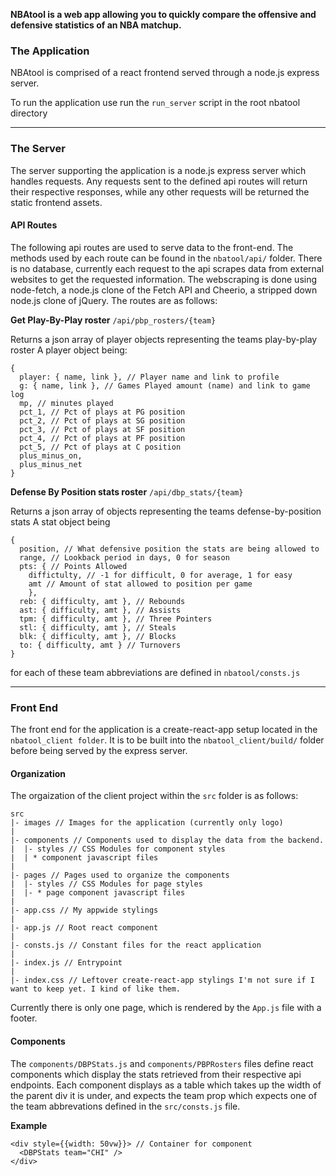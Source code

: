 **NBAtool is a web app allowing you to quickly compare the offensive and defensive statistics of an NBA matchup.**

### The Application

NBAtool is comprised of a react frontend served through a node.js express server.

To run the application use run the `run_server` script in the root nbatool directory

---

### The Server

The server supporting the application is a node.js express server which handles requests. Any requests sent to the defined api routes will return their respective responses, while any other requests will be returned the static frontend assets.



#### API Routes

The following api routes are used to serve data to the front-end. The methods used by each route can be found in the `nbatool/api/` folder.
There is no database, currently each request to the api scrapes data from external websites to get the requested information. The webscraping is done using node-fetch, a node.js clone of the Fetch API and Cheerio, a stripped down node.js clone of jQuery. The routes are as follows:



**Get Play-By-Play roster** `/api/pbp_rosters/{team}`

Returns a json array of player objects representing the teams play-by-play roster
A player object being:
```
{
  player: { name, link }, // Player name and link to profile
  g: { name, link }, // Games Played amount (name) and link to game log
  mp, // minutes played
  pct_1, // Pct of plays at PG position
  pct_2, // Pct of plays at SG position
  pct_3, // Pct of plays at SF position
  pct_4, // Pct of plays at PF position
  pct_5, // Pct of plays at C position
  plus_minus_on,
  plus_minus_net
}
```


**Defense By Position stats roster** `/api/dbp_stats/{team}`

Returns a json array of objects representing the teams defense-by-position stats
A stat object being
```
{
  position, // What defensive position the stats are being allowed to
  range, // Lookback period in days, 0 for season
  pts: { // Points Allowed
    diffictulty, // -1 for difficult, 0 for average, 1 for easy
    amt // Amount of stat allowed to position per game
    },
  reb: { difficulty, amt }, // Rebounds
  ast: { difficulty, amt }, // Assists
  tpm: { difficulty, amt }, // Three Pointers
  stl: { difficulty, amt }, // Steals
  blk: { difficulty, amt }, // Blocks
  to: { difficulty, amt } // Turnovers
}
```

for each of these team abbreviations are defined in `nbatool/consts.js`

---
### Front End

The front end for the application is a create-react-app setup located in the `nbatool_client folder`. It is to be built into the `nbatool_client/build/` folder before being served by the express server.

#### Organization

The orgaization of the client project within the `src` folder is as follows:
```
src
|- images // Images for the application (currently only logo)
|
|- components // Components used to display the data from the backend.
|  |- styles // CSS Modules for component styles
|  | * component javascript files
|
|- pages // Pages used to organize the components
|  |- styles // CSS Modules for page styles
|  |- * page component javascript files
|
|- app.css // My appwide stylings
|
|- app.js // Root react component
|
|- consts.js // Constant files for the react application
|
|- index.js // Entrypoint
|
|- index.css // Leftover create-react-app stylings I'm not sure if I want to keep yet. I kind of like them.
```

Currently there is only one page, which is rendered by the `App.js` file with a footer.

#### Components
The `components/DBPStats.js` and `components/PBPRosters` files define react components which display the stats retrieved from their respective api endpoints. Each component displays as a table which takes up the width of the parent div it is under, and expects the team prop which expects one of the team abbrevations defined in the `src/consts.js` file.

**Example**
```
<div style={{width: 50vw}}> // Container for component
  <DBPStats team="CHI" />
</div>
```
